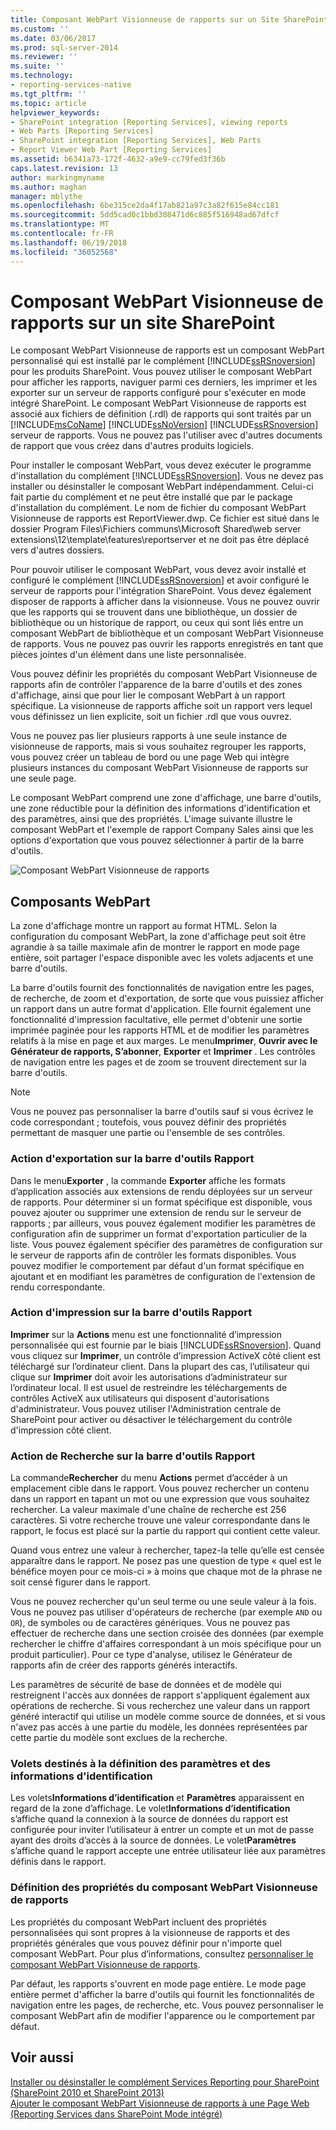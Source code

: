 ```yaml
---
title: Composant WebPart Visionneuse de rapports sur un Site SharePoint | Documents Microsoft
ms.custom: ''
ms.date: 03/06/2017
ms.prod: sql-server-2014
ms.reviewer: ''
ms.suite: ''
ms.technology:
- reporting-services-native
ms.tgt_pltfrm: ''
ms.topic: article
helpviewer_keywords:
- SharePoint integration [Reporting Services], viewing reports
- Web Parts [Reporting Services]
- SharePoint integration [Reporting Services], Web Parts
- Report Viewer Web Part [Reporting Services]
ms.assetid: b6341a73-172f-4632-a9e9-cc79fed3f36b
caps.latest.revision: 13
author: markingmyname
ms.author: maghan
manager: mblythe
ms.openlocfilehash: 6be315ce2da4f17ab821a97c3a82f615e84cc181
ms.sourcegitcommit: 5dd5cad0c1bbd308471d6c885f516948ad67dfcf
ms.translationtype: MT
ms.contentlocale: fr-FR
ms.lasthandoff: 06/19/2018
ms.locfileid: "36052568"
---
```

# <a name="report-viewer-web-part-on-a-sharepoint-site"></a>Composant WebPart Visionneuse de rapports sur un site SharePoint
  Le composant WebPart Visionneuse de rapports est un composant WebPart personnalisé qui est installé par le complément [!INCLUDE[ssRSnoversion](../includes/ssrsnoversion-md.md)] pour les produits SharePoint. Vous pouvez utiliser le composant WebPart pour afficher les rapports, naviguer parmi ces derniers, les imprimer et les exporter sur un serveur de rapports configuré pour s'exécuter en mode intégré SharePoint. Le composant WebPart Visionneuse de rapports est associé aux fichiers de définition (.rdl) de rapports qui sont traités par un [!INCLUDE[msCoName](../includes/msconame-md.md)] [!INCLUDE[ssNoVersion](../includes/ssnoversion-md.md)] [!INCLUDE[ssRSnoversion](../includes/ssrsnoversion-md.md)] serveur de rapports. Vous ne pouvez pas l'utiliser avec d'autres documents de rapport que vous créez dans d'autres produits logiciels.  
  
 Pour installer le composant WebPart, vous devez exécuter le programme d'installation du complément [!INCLUDE[ssRSnoversion](../includes/ssrsnoversion-md.md)]. Vous ne devez pas installer ou désinstaller le composant WebPart indépendamment. Celui-ci fait partie du complément et ne peut être installé que par le package d'installation du complément. Le nom de fichier du composant WebPart Visionneuse de rapports est ReportViewer.dwp. Ce fichier est situé dans le dossier Program Files\Fichiers communs\Microsoft Shared\web server extensions\12\template\features\reportserver et ne doit pas être déplacé vers d'autres dossiers.  
  
 Pour pouvoir utiliser le composant WebPart, vous devez avoir installé et configuré le complément [!INCLUDE[ssRSnoversion](../includes/ssrsnoversion-md.md)] et avoir configuré le serveur de rapports pour l'intégration SharePoint. Vous devez également disposer de rapports à afficher dans la visionneuse. Vous ne pouvez ouvrir que les rapports qui se trouvent dans une bibliothèque, un dossier de bibliothèque ou un historique de rapport, ou ceux qui sont liés entre un composant WebPart de bibliothèque et un composant WebPart Visionneuse de rapports. Vous ne pouvez pas ouvrir les rapports enregistrés en tant que pièces jointes d'un élément dans une liste personnalisée.  
  
 Vous pouvez définir les propriétés du composant WebPart Visionneuse de rapports afin de contrôler l'apparence de la barre d'outils et des zones d'affichage, ainsi que pour lier le composant WebPart à un rapport spécifique. La visionneuse de rapports affiche soit un rapport vers lequel vous définissez un lien explicite, soit un fichier .rdl que vous ouvrez.  
  
 Vous ne pouvez pas lier plusieurs rapports à une seule instance de visionneuse de rapports, mais si vous souhaitez regrouper les rapports, vous pouvez créer un tableau de bord ou une page Web qui intègre plusieurs instances du composant WebPart Visionneuse de rapports sur une seule page.  
  
 Le composant WebPart comprend une zone d'affichage, une barre d'outils, une zone réductible pour la définition des informations d'identification et des paramètres, ainsi que des propriétés. L'image suivante illustre le composant WebPart et l'exemple de rapport Company Sales ainsi que les options d'exportation que vous pouvez sélectionner à partir de la barre d'outils.  
  
 ![Composant WebPart Visionneuse de rapports](media/rs-sharepointrvwebpart.gif "composant WebPart Visionneuse de rapports")  
  
## <a name="web-part-components"></a>Composants WebPart  
 La zone d'affichage montre un rapport au format HTML. Selon la configuration du composant WebPart, la zone d'affichage peut soit être agrandie à sa taille maximale afin de montrer le rapport en mode page entière, soit partager l'espace disponible avec les volets adjacents et une barre d'outils.  
  
 La barre d'outils fournit des fonctionnalités de navigation entre les pages, de recherche, de zoom et d'exportation, de sorte que vous puissiez afficher un rapport dans un autre format d'application. Elle fournit également une fonctionnalité d'impression facultative, elle permet d'obtenir une sortie imprimée paginée pour les rapports HTML et de modifier les paramètres relatifs à la mise en page et aux marges. Le menu**Imprimer**, **Ouvrir avec le Générateur de rapports, S’abonner**, **Exporter** et **Imprimer** . Les contrôles de navigation entre les pages et de zoom se trouvent directement sur la barre d'outils.  
  
> [!NOTE]  
>  Vous ne pouvez pas personnaliser la barre d'outils sauf si vous écrivez le code correspondant ; toutefois, vous pouvez définir des propriétés permettant de masquer une partie ou l'ensemble de ses contrôles.  
  
### <a name="export-action-on-the-report-toolbar"></a>Action d'exportation sur la barre d'outils Rapport  
 Dans le menu**Exporter** , la commande **Exporter** affiche les formats d’application associés aux extensions de rendu déployées sur un serveur de rapports. Pour déterminer si un format spécifique est disponible, vous pouvez ajouter ou supprimer une extension de rendu sur le serveur de rapports ; par ailleurs, vous pouvez également modifier les paramètres de configuration afin de supprimer un format d'exportation particulier de la liste. Vous pouvez également spécifier des paramètres de configuration sur le serveur de rapports afin de contrôler les formats disponibles. Vous pouvez modifier le comportement par défaut d'un format spécifique en ajoutant et en modifiant les paramètres de configuration de l'extension de rendu correspondante.  
  
### <a name="print-action-on-the-report-toolbar"></a>Action d'impression sur la barre d'outils Rapport  
 **Imprimer** sur la **Actions** menu est une fonctionnalité d’impression personnalisée qui est fournie par le biais [!INCLUDE[ssRSnoversion](../includes/ssrsnoversion-md.md)]. Quand vous cliquez sur **Imprimer**, un contrôle d’impression ActiveX côté client est téléchargé sur l’ordinateur client. Dans la plupart des cas, l’utilisateur qui clique sur **Imprimer** doit avoir les autorisations d’administrateur sur l’ordinateur local. Il est usuel de restreindre les téléchargements de contrôles ActiveX aux utilisateurs qui disposent d'autorisations d'administrateur. Vous pouvez utiliser l'Administration centrale de SharePoint pour activer ou désactiver le téléchargement du contrôle d'impression côté client.  
  
### <a name="find-action-on-the-report-toolbar"></a>Action de Recherche sur la barre d'outils Rapport  
 La commande**Rechercher** du menu **Actions** permet d’accéder à un emplacement cible dans le rapport. Vous pouvez rechercher un contenu dans un rapport en tapant un mot ou une expression que vous souhaitez rechercher. La valeur maximale d'une chaîne de recherche est 256 caractères. Si votre recherche trouve une valeur correspondante dans le rapport, le focus est placé sur la partie du rapport qui contient cette valeur.  
  
 Quand vous entrez une valeur à rechercher, tapez-la telle qu’elle est censée apparaître dans le rapport. Ne posez pas une question de type « quel est le bénéfice moyen pour ce mois-ci » à moins que chaque mot de la phrase ne soit censé figurer dans le rapport.  
  
 Vous ne pouvez rechercher qu'un seul terme ou une seule valeur à la fois. Vous ne pouvez pas utiliser d'opérateurs de recherche (par exemple `AND` ou `OR`), de symboles ou de caractères génériques. Vous ne pouvez pas effectuer de recherche dans une section croisée des données (par exemple rechercher le chiffre d'affaires correspondant à un mois spécifique pour un produit particulier). Pour ce type d'analyse, utilisez le Générateur de rapports afin de créer des rapports générés interactifs.  
  
 Les paramètres de sécurité de base de données et de modèle qui restreignent l'accès aux données de rapport s'appliquent également aux opérations de recherche. Si vous recherchez une valeur dans un rapport généré interactif qui utilise un modèle comme source de données, et si vous n'avez pas accès à une partie du modèle, les données représentées par cette partie du modèle sont exclues de la recherche.  
  
### <a name="panes-for-specifying-credentials-and-parameters"></a>Volets destinés à la définition des paramètres et des informations d'identification  
 Les volets**Informations d’identification** et **Paramètres** apparaissent en regard de la zone d’affichage. Le volet**Informations d’identification** s’affiche quand la connexion à la source de données du rapport est configurée pour inviter l’utilisateur à entrer un compte et un mot de passe ayant des droits d’accès à la source de données. Le volet**Paramètres** s’affiche quand le rapport accepte une entrée utilisateur liée aux paramètres définis dans le rapport.  
  
### <a name="setting-properties-on-the-report-viewer-web-part"></a>Définition des propriétés du composant WebPart Visionneuse de rapports  
 Les propriétés du composant WebPart incluent des propriétés personnalisées qui sont propres à la visionneuse de rapports et des propriétés générales que vous pouvez définir pour n'importe quel composant WebPart. Pour plus d’informations, consultez [personnaliser le composant WebPart Visionneuse de rapports](../../2014/reporting-services/customize-the-report-viewer-web-part.md).  
  
 Par défaut, les rapports s'ouvrent en mode page entière. Le mode page entière permet d'afficher la barre d'outils qui fournit les fonctionnalités de navigation entre les pages, de recherche, etc. Vous pouvez personnaliser le composant WebPart afin de modifier l'apparence ou le comportement par défaut.  
  
## <a name="see-also"></a>Voir aussi  
 [Installer ou désinstaller le complément Services Reporting pour SharePoint &#40;SharePoint 2010 et SharePoint 2013&#41;](install-windows/install-or-uninstall-the-reporting-services-add-in-for-sharepoint.md)   
 [Ajouter le composant WebPart Visionneuse de rapports à une Page Web &#40;Reporting Services dans SharePoint Mode intégré&#41;](report-server-sharepoint/add-reporting-services-content-types-to-a-sharepoint-library.md)  
  
  